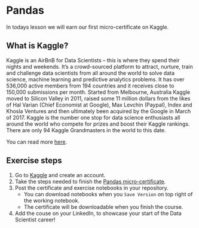 # Pandas

In todays lesson we will earn our first micro-certificate on Kaggle.

## What is Kaggle?

Kaggle is an AirBnB for Data Scientists – this is where they spend their nights and weekends. It’s a crowd-sourced platform to attract, nurture, train and challenge data scientists from all around the world to solve data science, machine learning and predictive analytics problems. It has over 536,000 active members from 194 countries and it receives close to 150,000 submissions per month. Started from Melbourne, Australia Kaggle moved to Silicon Valley in 2011, raised some 11 million dollars from the likes of Hal Varian (Chief Economist at Google), Max Levchin (Paypal), Index and Khosla Ventures and then ultimately been acquired by the Google in March of 2017. Kaggle is the number one stop for data science enthusiasts all around the world who compete for prizes and boost their Kaggle rankings. There are only 94 Kaggle Grandmasters in the world to this date.

You can read more [here](https://www.kaggle.com/getting-started/44916).

## Exercise steps

1. Go to [Kaggle](https://www.kaggle.com/) and create an account.
2. Take the steps needed to finish the [Pandas micro-certificate](https://www.kaggle.com/learn/pandas).
3. Post the certificate and exercise notebooks in your repository.
   - You can download notebooks when you `Save Version` on top right of the working notebook.
   - The certificate will be downloadable when you finish the course.
4. Add the couse on your LinkedIn, to showcase your start of the Data Scientist career!
